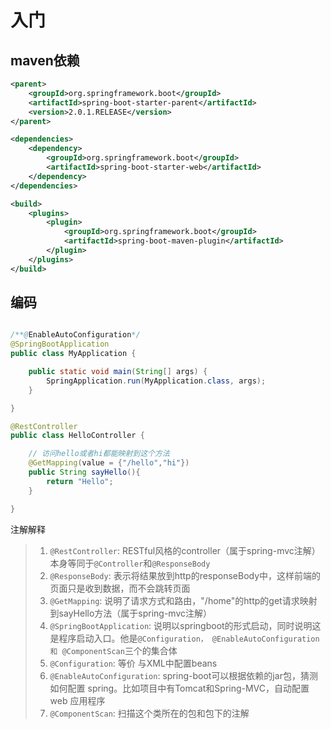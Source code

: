 # 入门

## maven依赖
```xml
<parent>
    <groupId>org.springframework.boot</groupId>
    <artifactId>spring-boot-starter-parent</artifactId>
    <version>2.0.1.RELEASE</version>
</parent>

<dependencies>
    <dependency>
        <groupId>org.springframework.boot</groupId>
        <artifactId>spring-boot-starter-web</artifactId>
    </dependency>
</dependencies>

<build>
    <plugins>
        <plugin>
            <groupId>org.springframework.boot</groupId>
            <artifactId>spring-boot-maven-plugin</artifactId>
        </plugin>
    </plugins>
</build>

```

## 编码
```java

/**@EnableAutoConfiguration*/
@SpringBootApplication
public class MyApplication {

    public static void main(String[] args) {
        SpringApplication.run(MyApplication.class, args);
    }

}

@RestController
public class HelloController {

    // 访问hello或者hi都能映射到这个方法
    @GetMapping(value = {"/hello","hi"})
    public String sayHello(){
        return "Hello";
    }

}

```
注解解释
>1. `@RestController`: RESTful风格的controller（属于spring-mvc注解）本身等同于`@Controller`和`@ResponseBody`
>2. `@ResponseBody`: 表示将结果放到http的responseBody中，这样前端的页面只是收到数据，而不会跳转页面
>3. `@GetMapping`: 说明了请求方式和路由，"/home"的http的get请求映射到sayHello方法（属于spring-mvc注解）
>4. `@SpringBootApplication`: 说明以springboot的形式启动，同时说明这是程序启动入口。他是`@Configuration， @EnableAutoConfiguration 和 @ComponentScan`三个的集合体
>5. `@Configuration`: 等价 与XML中配置beans
>6. `@EnableAutoConfiguration`: spring-boot可以根据依赖的jar包，猜测如何配置 spring。比如项目中有Tomcat和Spring-MVC，自动配置web 应用程序
>7. `@ComponentScan`: 扫描这个类所在的包和包下的注解